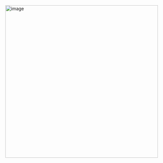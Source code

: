 <img width="479" alt="image" src="https://user-images.githubusercontent.com/114863642/195341823-9b4ad7e6-0fc0-4148-91f3-40483a541f03.png">
